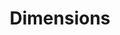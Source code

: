 ---
layout: default
bigquery: https://console.cloud.google.com/bigquery?p=covid-19-dimensions-ai&page=table&d=data&t=publications
contributors: Digital Science, https://www.digital-science.com/
cost: Free for personal, non-commercial use.
description: Dimensions contains more than 100 million publications, ranging from
  articles published in scholarly journals, books and book chapters, to preprints
  and conference proceedings. All publications are contextualized with linked data
  sets, funding, publications, patents, clinical trials, and policy documents. You
  can also view associated categories, funders, institutions, and researcher profiles.
documentation: https://docs.dimensions.ai/bigquery/index.html
last_edit: Mon, 04 Apr 2022 19:04:00 GMT
location: https://www.dimensions.ai/products/free/
maintained_by: Digital Science, https://www.digital-science.com/
schema_fields: '[''current_assignee'', ''citations'', ''funding_aud'', ''research_org_state_names'',
  ''cpc'', ''interventions'', ''active_years'', ''description'', ''acknowledgements'',
  ''created_date'', ''priority_date'', ''foa_number'', ''type'', ''resulting_publication_doi'',
  ''repository_name'', ''external_ids'', ''funding_amount'', ''date_imported_gbq'',
  ''funding_cad'', ''associated_publication_doi'', ''family_id'', ''date_normal'',
  ''funding_currency'', ''research_orgs'', ''publication_ids'', ''granted_year'',
  ''concepts'', ''kind'', ''funding_usd'', ''publication_year'', ''publication_date'',
  ''aliases'', ''research_org_city_names'', ''open_access_categories'', ''research_org_countries'',
  ''book_series_title'', ''category_hrcs_hc'', ''jurisdiction'', ''original_assignee_orgs'',
  ''patent_ids'', ''funding_gbp'', ''acronyms'', ''legal_events'', ''grant_number'',
  ''types'', ''mesh_terms'', ''funding_chf'', ''eisbn'', ''inventor_names'', ''pmid'',
  ''original_assignee'', ''funder_org_state_codes'', ''date_online'', ''research_org_cities'',
  ''funder_org_acronyms'', ''issue'', ''book_title'', ''editors'', ''links'', ''original_title'',
  ''linkout'', ''category_hrcs_rac'', ''repository_url'', ''title'', ''expiration_year'',
  ''filing_year'', ''category_rcdc'', ''funder_org_cities'', ''citations_count'',
  ''parent_id'', ''license'', ''altmetrics'', ''clinical_trial_ids'', ''start_year'',
  ''supporting_grant_ids'', ''filing_status'', ''funding_eur'', ''doi'', ''research_org_country_names'',
  ''family_count'', ''application_number'', ''categories'', ''mesh_headings'', ''brief_title'',
  ''associated_publication_arxiv_id'', ''address'', ''proceedings_title'', ''category_uoa'',
  ''current_assignee_countries'', ''cited_by_ids'', ''abstract'', ''category_icrp_cso'',
  ''pmcid'', ''ipcr'', ''citation_string'', ''subtitles'', ''metrics'', ''funder_org'',
  ''funding_cny'', ''end_year'', ''original_abstract'', ''reference_ids'', ''associated_publication_id'',
  ''name'', ''acronym'', ''pages'', ''funder_org_countries'', ''filing_date'', ''family_members_ids'',
  ''start_date'', ''conference'', ''year'', ''registry'', ''date_print'', ''authors'',
  ''research_org_state_codes'', ''funder_orgs'', ''embargo_date'', ''language'', ''category_icrp_ct'',
  ''organisation_details'', ''investigators'', ''open_access_categories_v2'', ''phase'',
  ''relationships'', ''established'', ''funding_nzd'', ''associated_grant_ids'', ''date_inserted'',
  ''gender'', ''granted_date'', ''labels'', ''source_id'', ''category_for'', ''publisher'',
  ''category_hra'', ''expiration_date'', ''funding_details'', ''assignee_countries'',
  ''volume'', ''arxiv_id'', ''priority_year'', ''end_date'', ''date_modified'', ''resulting_publication_ids'',
  ''original_assignee_countries'', ''category_sdg'', ''researcher_ids'', ''wikipedia_url'',
  ''category_bra'', ''status'', ''assignee_orgs'', ''journal'', ''date'', ''funder_countries'',
  ''current_assignee_orgs'', ''associated_publication_pmid'', ''id'', ''legal_status'',
  ''repository_id'', ''journal_lists'', ''conditions'', ''funding_jpy'', ''email_address'',
  ''isbn'']'
shortname: dimensions
tags:
- scholarly literature
- patents
- funding
- clinical trials
- academic profiles
terms_of_use: 'Use of both the Dimensions COVID-19 dataset and full Dimensions dataset
  are subject to the Dimensions Terms of use: https://www.dimensions.ai/policies-terms-legal '
title: Dimensions
uuid: dcff88bd-fe6b-4fdb-8159-809bf9d7bc1c
---